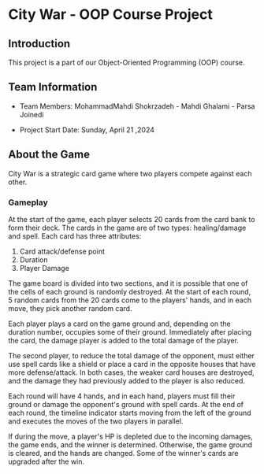 # City War - OOP Course Project

## Introduction

This project is a part of our Object-Oriented Programming (OOP) course.

## Team Information

- Team Members: MohammadMahdi Shokrzadeh - Mahdi Ghalami - Parsa Joinedi

- Project Start Date: Sunday, April 21 ,2024

## About the Game

City War is a strategic card game where two players compete against each other. 

### Gameplay

At the start of the game, each player selects 20 cards from the card bank to form their deck. The cards in the game are of two types: healing/damage and spell. Each card has three attributes: 

1. Card attack/defense point
2. Duration
3. Player Damage

The game board is divided into two sections, and it is possible that one of the cells of each ground is randomly destroyed. At the start of each round, 5 random cards from the 20 cards come to the players' hands, and in each move, they pick another random card. 

Each player plays a card on the game ground and, depending on the duration number, occupies some of their ground. Immediately after placing the card, the damage player is added to the total damage of the player. 

The second player, to reduce the total damage of the opponent, must either use spell cards like a shield or place a card in the opposite houses that have more defense/attack. In both cases, the weaker card houses are destroyed, and the damage they had previously added to the player is also reduced. 

Each round will have 4 hands, and in each hand, players must fill their ground or damage the opponent's ground with spell cards. At the end of each round, the timeline indicator starts moving from the left of the ground and executes the moves of the two players in parallel. 

If during the move, a player's HP is depleted due to the incoming damages, the game ends, and the winner is determined. Otherwise, the game ground is cleared, and the hands are changed. Some of the winner's cards are upgraded after the win.

